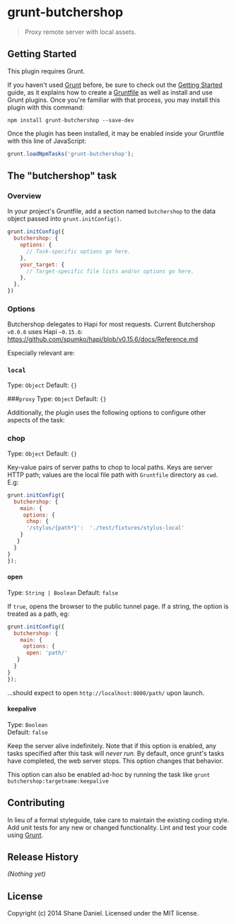 # grunt-butchershop

> Proxy remote server with local assets.

## Getting Started
This plugin requires Grunt.

If you haven't used [Grunt](http://gruntjs.com/) before, be sure to check out the [Getting Started](http://gruntjs.com/getting-started) guide, as it explains how to create a [Gruntfile](http://gruntjs.com/sample-gruntfile) as well as install and use Grunt plugins. Once you're familiar with that process, you may install this plugin with this command:

```shell
npm install grunt-butchershop --save-dev
```

Once the plugin has been installed, it may be enabled inside your Gruntfile with this line of JavaScript:

```js
grunt.loadNpmTasks('grunt-butchershop');
```

## The "butchershop" task

### Overview
In your project's Gruntfile, add a section named `butchershop` to the data object passed into `grunt.initConfig()`.

```js
grunt.initConfig({
  butchershop: {
    options: {
      // Task-specific options go here.
    },
    your_target: {
      // Target-specific file lists and/or options go here.
    },
  },
})
```

### Options

Butchershop delegates to Hapi for most requests. Current Butchershop `v0.0.6` uses Hapi `~0.15.6`:
<https://github.com/spumko/hapi/blob/v0.15.6/docs/Reference.md>

Especially relevant are:

### `local`
Type: `Object`
Default: `{}`

###`proxy`
Type: `Object`
Default: `{}`

Additionally, the plugin uses the following options to configure other aspects of the task:

### chop
Type: `Object`
Default: `{}`

Key-value pairs of server paths to chop to local paths. Keys are server HTTP path; values are the local file path with `Gruntfile` directory as `cwd`. E.g:

```js
grunt.initConfig({
  butchershop: {
    main: {
     options: {
      chop: {
      '/stylus/{path*}':  './test/fixtures/stylus-local'
    }
   }
  }
}
});
```

#### open
Type: `String | Boolean`
Default: `false`

If `true`, opens the browser to the public tunnel page. If a string, the option is treated as a path, eg:

```js
grunt.initConfig({
  butchershop: {
    main: {
     options: {
      open: 'path/'
   }
  }
}
});
```
...should expect to open `http://localhost:8000/path/` upon launch.

#### keepalive
Type: `Boolean`  
Default: `false`

Keep the server alive indefinitely. Note that if this option is enabled, any tasks specified after this task will _never run_. By default, once grunt's tasks have completed, the web server stops. This option changes that behavior.

This option can also be enabled ad-hoc by running the task like `grunt butchershop:targetname:keepalive`


## Contributing
In lieu of a formal styleguide, take care to maintain the existing coding style. Add unit tests for any new or changed functionality. Lint and test your code using [Grunt](http://gruntjs.com/).

## Release History
_(Nothing yet)_

## License
Copyright (c) 2014 Shane Daniel. Licensed under the MIT license.
